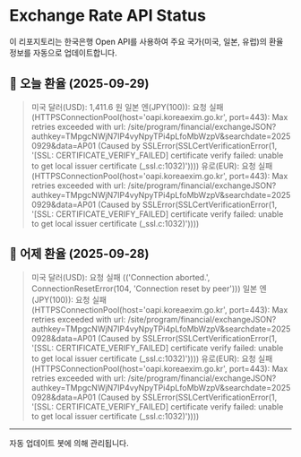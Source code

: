 
# Exchange Rate API Status

이 리포지토리는 한국은행 Open API를 사용하여 주요 국가(미국, 일본, 유럽)의 환율 정보를 자동으로 업데이트합니다.

## 📅 오늘 환율 (2025-09-29)
> 미국 달러(USD): 1,411.6 원
> 일본 엔(JPY(100)): 요청 실패 (HTTPSConnectionPool(host='oapi.koreaexim.go.kr', port=443): Max retries exceeded with url: /site/program/financial/exchangeJSON?authkey=TMpgcNWjN7IP4vyNpyTPi4pLfoMbWzpV&searchdate=20250929&data=AP01 (Caused by SSLError(SSLCertVerificationError(1, '[SSL: CERTIFICATE_VERIFY_FAILED] certificate verify failed: unable to get local issuer certificate (_ssl.c:1032)'))))
> 유로(EUR): 요청 실패 (HTTPSConnectionPool(host='oapi.koreaexim.go.kr', port=443): Max retries exceeded with url: /site/program/financial/exchangeJSON?authkey=TMpgcNWjN7IP4vyNpyTPi4pLfoMbWzpV&searchdate=20250929&data=AP01 (Caused by SSLError(SSLCertVerificationError(1, '[SSL: CERTIFICATE_VERIFY_FAILED] certificate verify failed: unable to get local issuer certificate (_ssl.c:1032)'))))

## 📅 어제 환율 (2025-09-28)
> 미국 달러(USD): 요청 실패 (('Connection aborted.', ConnectionResetError(104, 'Connection reset by peer')))
> 일본 엔(JPY(100)): 요청 실패 (HTTPSConnectionPool(host='oapi.koreaexim.go.kr', port=443): Max retries exceeded with url: /site/program/financial/exchangeJSON?authkey=TMpgcNWjN7IP4vyNpyTPi4pLfoMbWzpV&searchdate=20250928&data=AP01 (Caused by SSLError(SSLCertVerificationError(1, '[SSL: CERTIFICATE_VERIFY_FAILED] certificate verify failed: unable to get local issuer certificate (_ssl.c:1032)'))))
> 유로(EUR): 요청 실패 (HTTPSConnectionPool(host='oapi.koreaexim.go.kr', port=443): Max retries exceeded with url: /site/program/financial/exchangeJSON?authkey=TMpgcNWjN7IP4vyNpyTPi4pLfoMbWzpV&searchdate=20250928&data=AP01 (Caused by SSLError(SSLCertVerificationError(1, '[SSL: CERTIFICATE_VERIFY_FAILED] certificate verify failed: unable to get local issuer certificate (_ssl.c:1032)'))))

---
자동 업데이트 봇에 의해 관리됩니다.
